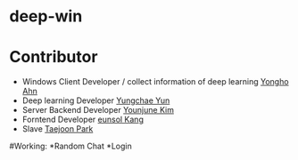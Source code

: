 # deep-win

# Contributor
* Windows Client Developer / collect information of deep learning [Yongho Ahn](https://github.com/YonghoAhn)
* Deep learning Developer [Yungchae Yun](https://github.com/dudco)
* Server Backend Developer [Younjune Kim](https://github.com/iwin2471)
* Forntend Developer [eunsol Kang](https://github.com/eunsolkang)
* Slave [Taejoon Park](https://github.com/puze8681)

#Working:
*Random Chat
*Login
